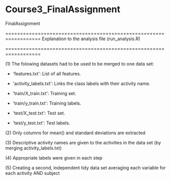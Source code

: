 # Course3_FinalAssignment
FinalAssignment

==================================================================
Explanation to the analysis file (run_analysis.R)

==================================================================

(1) The folowing datasets had to be used to be merged to one data set:

- 'features.txt': List of all features.

- 'activity_labels.txt': Links the class labels with their activity name.

- 'train/X_train.txt': Training set.

- 'train/y_train.txt': Training labels.

- 'test/X_test.txt': Test set.

- 'test/y_test.txt': Test labels.


(2) Only columns for mean() and standard deviations are extracted

(3) Descriptive activity names are given to the activities in the data set (by merging activity_labels.txt)

(4) Appropriate labels were given in each step

(5) Creating a second, independent tidy data set averaging each variable for each activity AND subject

